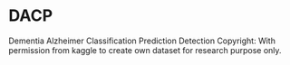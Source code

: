 # DACP
Dementia Alzheimer Classification Prediction Detection
Copyright: With permission from kaggle to create own dataset for research purpose only.
